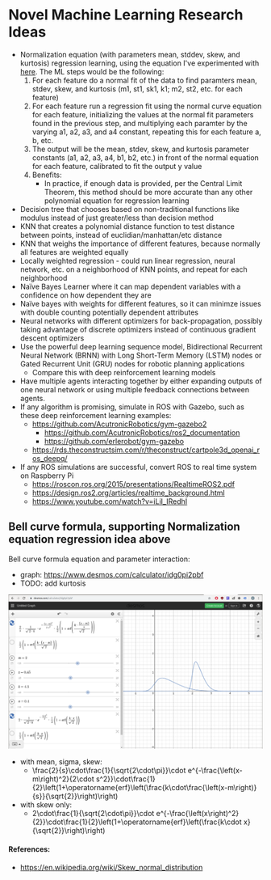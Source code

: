# Novel Machine Learning Research Ideas
- Normalization equation (with parameters mean, stddev, skew, and kurtosis) regression learning, using the equation I've experimented with [here](https://github.com/vicb1/python-reference/blob/master/code/statistics/bell_curve_formula.ipynb).  The ML steps would be the following:
    1. For each feature do a normal fit of the data to find paramters mean, stdev, skew, and kurtosis (m1, st1, sk1, k1; m2, st2, etc. for each feature)
    1. For each feature run a regression fit using the normal curve equation for each feature, initializing the values at the normal fit parameters found in the previous step, and multiplying each paramter by the varying a1, a2, a3, and a4 constant, repeating this for each feature a, b, etc.
    1. The output will be the mean, stdev, skew, and kurtosis parameter constants (a1, a2, a3, a4, b1, b2, etc.) in front of the normal equation for each feature, calibrated to fit the output y value
    1. Benefits:
        - In practice, if enough data is provided, per the Central Limit Theorem, this method should be more accurate than any other polynomial equation for regression learning
- Decision tree that chooses based on non-traditional functions like modulus instead of just greater/less than decision method
- KNN that creates a polynomial distance function to test distance between points, instead of euclidian/manhattan/etc distance 
- KNN that weighs the importance of different features, because normally all features are weighted equally 
- Locally weighted regression - could run linear regression, neural network, etc. on a neighborhood of KNN points, and repeat for each neighborhood  
- Naïve Bayes Learner where it can map dependent variables with a confidence on how dependent they are
- Naïve bayes with weights for different features, so it can minimze issues with double counting potentially dependent attributes 
- Neural networks with different optimizers for back-propagation, possibly taking advantage of discrete optimizers instead of continuous gradient descent optimizers
- Use the powerful deep learning sequence model, Bidirectional Recurrent Neural Network (BRNN) with Long Short-Term Memory (LSTM) nodes or Gated Recurrent Unit (GRU) nodes for robotic planning applications
    - Compare this with deep reinforcement learning models
- Have multiple agents interacting together by either expanding outputs of one neural network or using multiple feedback connections between agents.  
- If any algorithm is promising, simulate in ROS with Gazebo, such as these deep reinforcement learning examples:
    - https://github.com/AcutronicRobotics/gym-gazebo2
        - https://github.com/AcutronicRobotics/ros2_documentation
        - https://github.com/erlerobot/gym-gazebo
    - https://rds.theconstructsim.com/r/theconstruct/cartpole3d_openai_ros_deepq/
- If any ROS simulations are successful, convert ROS to real time system on Raspberry Pi
    - https://roscon.ros.org/2015/presentations/RealtimeROS2.pdf
    - https://design.ros2.org/articles/realtime_background.html
    - https://www.youtube.com/watch?v=iLiI_IRedhI

## Bell curve formula, supporting Normalization equation regression idea above

Bell curve formula equation and parameter interaction:
- graph: https://www.desmos.com/calculator/idg0pi2pbf
- TODO: add kurtosis

![image](./bell_curve_formula_graph.png)
- with mean, sigma, skew:
    - \frac{2}{s}\cdot\frac{1}{\sqrt{2\cdot\pi}}\cdot e^{-\frac{\left(x-m\right)^2}{2\cdot s^2}}\cdot\frac{1}{2}\left(1+\operatorname{erf}\left(\frac{k\cdot\frac{\left(x-m\right)}{s}}{\sqrt{2}}\right)\right)
- with skew only:
    - 2\cdot\frac{1}{\sqrt{2\cdot\pi}}\cdot e^{-\frac{\left(x\right)^2}{2}}\cdot\frac{1}{2}\left(1+\operatorname{erf}\left(\frac{k\cdot x}{\sqrt{2}}\right)\right)

#### References:
- https://en.wikipedia.org/wiki/Skew_normal_distribution

